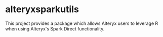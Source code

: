 # alteryxsparkutils
This project provides a package which allows Alteryx users to leverage R when using Alteryx's Spark Direct functionality.
